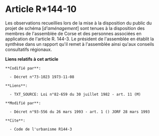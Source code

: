 # Article R*144-10

Les observations recueillies lors de la mise à la disposition du public du projet de schéma [*d'aménagement*] sont tenues à
la disposition des membres de l'assemblée de Corse et des personnes associées en application de l'article R. 144-3. Le
président de l'assemblée en établit la synthèse dans un rapport qu'il remet à l'assemblée ainsi qu'aux conseils consultatifs
régionaux.

**Liens relatifs à cet article**

	**Codifié par**:

	  - Décret n°73-1023 1973-11-08

	**Liens**:

	  - TXT_SOURCE: Loi n°82-659 du 30 juillet 1982 - art. 11 (M)

	**Modifié par**:

	  - Décret n°93-556 du 26 mars 1993 - art. 1 () JORF 28 mars 1993

	**Cite**:

	  - Code de l'urbanisme R144-3
